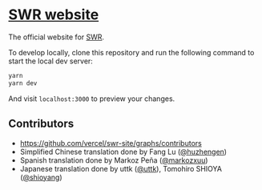 # [SWR website](https://swr.vercel.app)

The official website for [SWR](https://github.com/vercel/swr).

To develop locally, clone this repository and run the following command to start the local dev server:

```bash
yarn
yarn dev
```

And visit `localhost:3000` to preview your changes.

## Contributors

- https://github.com/vercel/swr-site/graphs/contributors
- Simplified Chinese translation done by Fang Lu ([@huzhengen](https://github.com/huzhengen))
- Spanish translation done by Markoz Peña ([@markozxuu](https://twitter.com/markozxuu)) 
- Japanese translation done by uttk ([@uttk](https://github.com/uttk)), Tomohiro SHIOYA ([@shioyang](https://github.com/shioyang))
